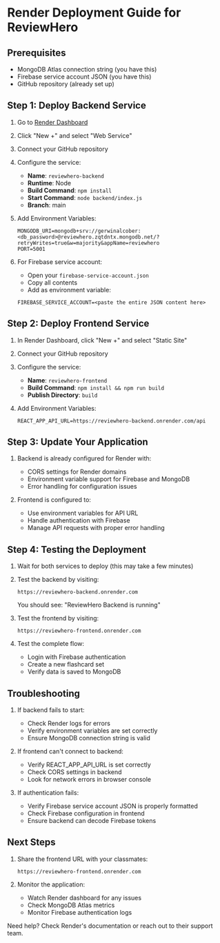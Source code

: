 # Render Deployment Guide for ReviewHero

## Prerequisites
- MongoDB Atlas connection string (you have this)
- Firebase service account JSON (you have this)
- GitHub repository (already set up)

## Step 1: Deploy Backend Service

1. Go to [Render Dashboard](https://dashboard.render.com/)
2. Click "New +" and select "Web Service"
3. Connect your GitHub repository
4. Configure the service:
   - **Name**: `reviewhero-backend`
   - **Runtime**: Node
   - **Build Command**: `npm install`
   - **Start Command**: `node backend/index.js`
   - **Branch**: main

5. Add Environment Variables:
   ```
   MONGODB_URI=mongodb+srv://gerwinalcober:<db_password>@reviewhero.zqtdntx.mongodb.net/?retryWrites=true&w=majority&appName=reviewhero
   PORT=5001
   ```

6. For Firebase service account:
   - Open your `firebase-service-account.json`
   - Copy all contents
   - Add as environment variable:
   ```
   FIREBASE_SERVICE_ACCOUNT=<paste the entire JSON content here>
   ```

## Step 2: Deploy Frontend Service

1. In Render Dashboard, click "New +" and select "Static Site"
2. Connect your GitHub repository
3. Configure the service:
   - **Name**: `reviewhero-frontend`
   - **Build Command**: `npm install && npm run build`
   - **Publish Directory**: `build`

4. Add Environment Variables:
   ```
   REACT_APP_API_URL=https://reviewhero-backend.onrender.com/api
   ```

## Step 3: Update Your Application

1. Backend is already configured for Render with:
   - CORS settings for Render domains
   - Environment variable support for Firebase and MongoDB
   - Error handling for configuration issues

2. Frontend is configured to:
   - Use environment variables for API URL
   - Handle authentication with Firebase
   - Manage API requests with proper error handling

## Step 4: Testing the Deployment

1. Wait for both services to deploy (this may take a few minutes)
2. Test the backend by visiting:
   ```
   https://reviewhero-backend.onrender.com
   ```
   You should see: "ReviewHero Backend is running"

3. Test the frontend by visiting:
   ```
   https://reviewhero-frontend.onrender.com
   ```

4. Test the complete flow:
   - Login with Firebase authentication
   - Create a new flashcard set
   - Verify data is saved to MongoDB

## Troubleshooting

1. If backend fails to start:
   - Check Render logs for errors
   - Verify environment variables are set correctly
   - Ensure MongoDB connection string is valid

2. If frontend can't connect to backend:
   - Verify REACT_APP_API_URL is set correctly
   - Check CORS settings in backend
   - Look for network errors in browser console

3. If authentication fails:
   - Verify Firebase service account JSON is properly formatted
   - Check Firebase configuration in frontend
   - Ensure backend can decode Firebase tokens

## Next Steps

1. Share the frontend URL with your classmates:
   ```
   https://reviewhero-frontend.onrender.com
   ```

2. Monitor the application:
   - Watch Render dashboard for any issues
   - Check MongoDB Atlas metrics
   - Monitor Firebase authentication logs

Need help? Check Render's documentation or reach out to their support team.
